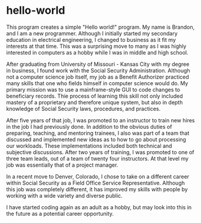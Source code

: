# hello-world
This program creates a simple "Hello world!" program.
My name is Brandon, and I am a new programmer. Although I initially started my secondary education in electrical engineering, I changed to business as it fit my interests at that time. This was a surprising move to many as I was highly interested in computers as a hobby while I was in middle and high school. 

After graduating from University of Missouri - Kansas City with my degree in business, I found work with the Social Security Administration. Although not a computer science job itself, my job as a Benefit Authorizer practiced many skills that one who fields himself in computer science would do. My primary mission was to use a mainframe-style GUI to code changes to beneficiary records. Thie process of learning this skill not only included mastery of a proprietary and therefore unique system, but also in depth knowledge of Social Security laws, procedures, and practices. 

After five years of that job, I was promoted to an instructor to train new hires in the job I had previously done. In addition to the obvious duties of preparing, teaching, and mentoring trainees, I also was part of a team that discussed and implemented new ideas as to how to go about processing our workloads. These implementations included both technical and subjective discussions. After two years of training, I was promoted to one of three team leads, out of a team of twenty four instructors. At that level my job was essentially that of a project manager.

In a recent move to Denver, Colorado, I chose to take on a different career within Social Security as a Field Office Service Representative. Although this job was completely different, it has improved my skills with people by working with a wide variety and diverse public. 

I have started coding again as an adult as a hobby, but may look into this in the future as a potential career opportunity. 
